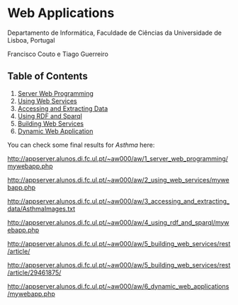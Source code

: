 # Web Applications
Departamento de Informática, Faculdade de Ciências da Universidade de Lisboa, Portugal

Francisco Couto e Tiago Guerreiro

## Table of Contents

1. [Server Web Programming](1_server_web_programming)
2. [Using Web Services](2_using_web_services)
3. [Accessing and Extracting Data](3_accessing_and_extracting_data)
4. [Using RDF and Sparql](4_using_rdf_and_sparql)
5. [Building Web Services](5_building_web_services)
6. [Dynamic Web Application](6_dynamic_web_applications)

You can check some final results for _Asthma_ here:

http://appserver.alunos.di.fc.ul.pt/~aw000/aw/1_server_web_programming/mywebapp.php

http://appserver.alunos.di.fc.ul.pt/~aw000/aw/2_using_web_services/mywebapp.php

http://appserver.alunos.di.fc.ul.pt/~aw000/aw/3_accessing_and_extracting_data/AsthmaImages.txt

http://appserver.alunos.di.fc.ul.pt/~aw000/aw/4_using_rdf_and_sparql/mywebapp.php

http://appserver.alunos.di.fc.ul.pt/~aw000/aw/5_building_web_services/rest/article/

http://appserver.alunos.di.fc.ul.pt/~aw000/aw/5_building_web_services/rest/article/29461875/

http://appserver.alunos.di.fc.ul.pt/~aw000/aw/6_dynamic_web_applications/mywebapp.php




